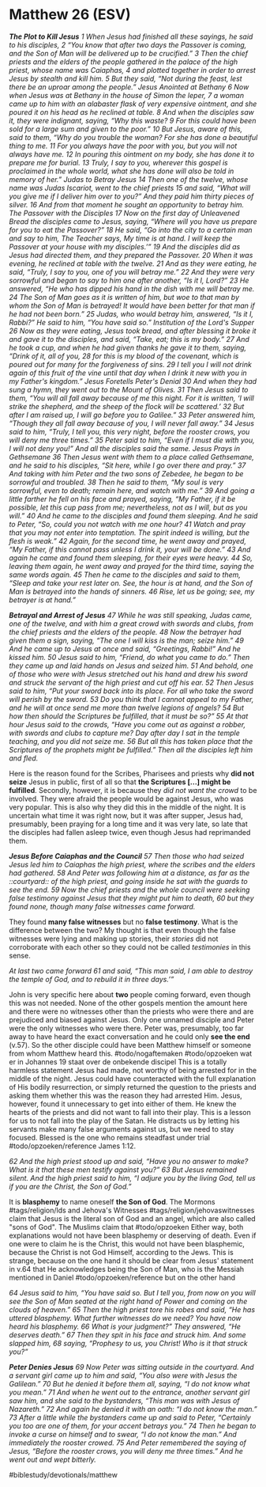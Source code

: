 # Matthew 26 (ESV) 
***The Plot to Kill Jesus***
*1 When Jesus had finished all these sayings, he said to his disciples, 2 “You know that after two days the Passover is coming, and the Son of Man will be delivered up to be crucified.”*
*3 Then the chief priests and the elders of the people gathered in the palace of the high priest, whose name was Caiaphas, 4 and plotted together in order to arrest Jesus by stealth and kill him. 5 But they said, “Not during the feast, lest there be an uproar among the people.”*
*Jesus Anointed at Bethany*
*6 Now when Jesus was at Bethany in the house of Simon the leper, 7 a woman came up to him with an alabaster flask of very expensive ointment, and she poured it on his head as he reclined at table. 8 And when the disciples saw it, they were indignant, saying, “Why this waste? 9 For this could have been sold for a large sum and given to the poor.” 10 But Jesus, aware of this, said to them, “Why do you trouble the woman? For she has done a beautiful thing to me. 11 For you always have the poor with you, but you will not always have me. 12 In pouring this ointment on my body, she has done it to prepare me for burial. 13 Truly, I say to you, wherever this gospel is proclaimed in the whole world, what she has done will also be told in memory of her.”*
*Judas to Betray Jesus*
*14 Then one of the twelve, whose name was Judas Iscariot, went to the chief priests 15 and said, “What will you give me if I deliver him over to you?” And they paid him thirty pieces of silver. 16 And from that moment he sought an opportunity to betray him.*
*The Passover with the Disciples*
*17 Now on the first day of Unleavened Bread the disciples came to Jesus, saying, “Where will you have us prepare for you to eat the Passover?” 18 He said, “Go into the city to a certain man and say to him, The Teacher says, My time is at hand. I will keep the Passover at your house with my disciples.’” 19 And the disciples did as Jesus had directed them, and they prepared the Passover.*
*20 When it was evening, he reclined at table with the twelve. 21 And as they were eating, he said, “Truly, I say to you, one of you will betray me.” 22 And they were very sorrowful and began to say to him one after another, “Is it I, Lord?” 23 He answered, “He who has dipped his hand in the dish with me will betray me. 24 The Son of Man goes as it is written of him, but woe to that man by whom the Son of Man is betrayed! It would have been better for that man if he had not been born.” 25 Judas, who would betray him, answered, “Is it I, Rabbi?” He said to him, “You have said so.”*
*Institution of the Lord's Supper*
*26 Now as they were eating, Jesus took bread, and after blessing it broke it and gave it to the disciples, and said, “Take, eat; this is my body.” 27 And he took a cup, and when he had given thanks he gave it to them, saying, “Drink of it, all of you, 28 for this is my blood of the covenant, which is poured out for many for the forgiveness of sins. 29 I tell you I will not drink again of this fruit of the vine until that day when I drink it new with you in my Father's kingdom.”*
*Jesus Foretells Peter's Denial*
*30 And when they had sung a hymn, they went out to the Mount of Olives. 31 Then Jesus said to them, “You will all fall away because of me this night. For it is written, ‘I will strike the shepherd, and the sheep of the flock will be scattered.’ 32 But after I am raised up, I will go before you to Galilee.” 33 Peter answered him, “Though they all fall away because of you, I will never fall away.” 34 Jesus said to him, “Truly, I tell you, this very night, before the rooster crows, you will deny me three times.” 35 Peter said to him, “Even if I must die with you, I will not deny you!” And all the disciples said the same.*
*Jesus Prays in Gethsemane*
*36 Then Jesus went with them to a place called Gethsemane, and he said to his disciples, “Sit here, while I go over there and pray.” 37 And taking with him Peter and the two sons of Zebedee, he began to be sorrowful and troubled. 38 Then he said to them, “My soul is very sorrowful, even to death; remain here, and watch with me.” 39 And going a little farther he fell on his face and prayed, saying, “My Father, if it be possible, let this cup pass from me; nevertheless, not as I will, but as you will.” 40 And he came to the disciples and found them sleeping. And he said to Peter, “So, could you not watch with me one hour? 41 Watch and pray that you may not enter into temptation. The spirit indeed is willing, but the flesh is weak.” 42 Again, for the second time, he went away and prayed, “My Father, if this cannot pass unless I drink it, your will be done.” 43 And again he came and found them sleeping, for their eyes were heavy. 44 So, leaving them again, he went away and prayed for the third time, saying the same words again. 45 Then he came to the disciples and said to them, “Sleep and take your rest later on. See, the hour is at hand, and the Son of Man is betrayed into the hands of sinners. 46 Rise, let us be going; see, my betrayer is at hand.”*

***Betrayal and Arrest of Jesus***
*47 While he was still speaking, Judas came, one of the twelve, and with him a great crowd with swords and clubs, from the chief priests and the elders of the people. 48 Now the betrayer had given them a sign, saying, “The one I will kiss is the man; seize him.” 49 And he came up to Jesus at once and said, “Greetings, Rabbi!” And he kissed him. 50 Jesus said to him, “Friend, do what you came to do.” Then they came up and laid hands on Jesus and seized him. 51 And behold, one of those who were with Jesus stretched out his hand and drew his sword and struck the servant of the high priest and cut off his ear. 52 Then Jesus said to him, “Put your sword back into its place. For all who take the sword will perish by the sword. 53 Do you think that I cannot appeal to my Father, and he will at once send me more than twelve legions of angels? 54 But how then should the Scriptures be fulfilled, that it must be so?” 55 At that hour Jesus said to the crowds, “Have you come out as against a robber, with swords and clubs to capture me? Day after day I sat in the temple teaching, and you did not seize me. 56 But all this has taken place that the Scriptures of the prophets might be fulfilled.” Then all the disciples left him and fled.*

Here is the reason found for the Scribes, Pharisees and priests why **did not seize** Jesus in public, first of all so that **the Scriptures [...] might be fulfilled**. Secondly, however, it is because they *did not want the crowd* to be involved. They were afraid the people would be against Jesus, who was very popular. This is also why they did this in the middle of the night. It is uncertain what time it was right now, but it was after supper, Jesus had, presumably, been praying for a long time and it was very late, so late that the disciples had fallen asleep twice, even though Jesus had reprimanded them. 

***Jesus Before Caiaphas and the Council***
*57 Then those who had seized Jesus led him to Caiaphas the high priest, where the scribes and the elders had gathered. 58 And Peter was following him at a distance, as far as the ::courtyard:: of the high priest, and going inside he sat with the guards to see the end. 59 Now the chief priests and the whole council were seeking false testimony against Jesus that they might put him to death, 60 but they found none, though many false witnesses came forward.*

They found **many false witnesses** but no **false testimony**. What is the difference between the two? My thought is that even though the false witnesses were lying and making up stories, their *stories* did not corroborate with each other so they could not be called *testimonies* in this sense. 

*At last two came forward 61 and said, “This man said, I am able to destroy the temple of God, and to rebuild it in three days.’”*

John is very specific here about **two** people coming forward, even though this was not needed. None of the other gospels mention the amount here and there were no witnesses other than the priests who were there and are prejudiced and biased against Jesus. Only one unnamed disciple and Peter were the only witnesses who were there. Peter was, presumably, too far away to have heard the exact conversation and he could only **see the end** (v.57). So the other disciple could have been Matthew himself or someone from whom Matthew heard this. #todo/nogaftemaken #todo/opzoeken  wat er in Johannes 19 staat over de onbekende discipel
This is a totally harmless statement Jesus had made, not worthy of being arrested for in the middle of the night. Jesus could have counteracted with the full explanation of His bodily resurrection, or simply returned the question to the priests and asking them whether this was the reason they had arrested Him. Jesus, however, found it unnecessary to get into either of them. He knew the hearts of the priests and did not want to fall into their play. 
This is a lesson for us to not fall into the play of the Satan. He distracts us by letting his servants make many false arguments against us, but we need to stay focused. Blessed is the one who remains steadfast under trial #todo/opzoeken/reference James 1:12. 


*62 And the high priest stood up and said, “Have you no answer to make? What is it that these men testify against you?” 63 But Jesus remained silent. And the high priest said to him, “I adjure you by the living God, tell us if you are the Christ, the Son of God.”*

It is **blasphemy** to name oneself **the Son of God**. The Mormons #tags/religion/lds and Jehova's Witnesses #tags/religion/jehovaswitnesses claim that Jesus is the literal son of God and an angel, which are also called "sons of God". The Muslims claim that #todo/opzoeken  Either way, both explanations would not have been blasphemy or deserving of death. Even if one were to claim he is the Christ, this would not have been blasphemic, because the Christ is not God Himself, according to the Jews.
This is strange, because on the one hand it should be clear from Jesus' statement in v.64 that He acknowledges being the Son of Man, who is the Messiah mentioned in Daniel #todo/opzoeken/reference but on the other hand 

*64 Jesus said to him, “You have said so. But I tell you, from now on you will see the Son of Man seated at the right hand of Power and coming on the clouds of heaven.” 65 Then the high priest tore his robes and said, “He has uttered blasphemy. What further witnesses do we need? You have now heard his blasphemy. 66 What is your judgment?” They answered, “He deserves death.” 67 Then they spit in his face and struck him. And some slapped him, 68 saying, “Prophesy to us, you Christ! Who is it that struck you?”*

***Peter Denies Jesus***
*69 Now Peter was sitting outside in the courtyard. And a servant girl came up to him and said, “You also were with Jesus the Galilean.” 70 But he denied it before them all, saying, “I do not know what you mean.” 71 And when he went out to the entrance, another servant girl saw him, and she said to the bystanders, “This man was with Jesus of Nazareth.” 72 And again he denied it with an oath: “I do not know the man.” 73 After a little while the bystanders came up and said to Peter, “Certainly you too are one of them, for your accent betrays you.” 74 Then he began to invoke a curse on himself and to swear, “I do not know the man.” And immediately the rooster crowed. 75 And Peter remembered the saying of Jesus, “Before the rooster crows, you will deny me three times.” And he went out and wept bitterly.*

#biblestudy/devotionals/matthew